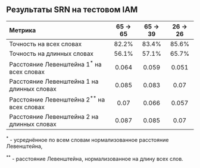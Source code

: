 ## Результаты SRN на тестовом IAM
| Метрика | 65 -> 65 | 65 -> 39 | 26 -> 26 |
| :--- | :---: | :---: | :---: |
| Точность на всех словах | 82.2% | 83.4% | 85.6% |
| Точность на длинных словах | 56.1% | 57.1% | 65.7% |
| Расстояние Левенштейна 1$^*$ на всех словах | 0.064 | 0.059 | 0.051 |
| Расстояние Левенштейна 1 на длинных словах | 0.085 | 0.083 | 0.07 |
| Расстояние Левенштейна 2$^{**}$ на всех словах | 0.07 | 0.066 | 0.057 |
| Расстояние Левенштейна 2 на длинных словах | 0.087 | 0.085 | 0.07 |

$^*$ - усреднённое по всем словам нормализованное расстояние Левенштейна,

$^{**}$ - расстояние Левенштейна, нормализованное на длину всех слов.

